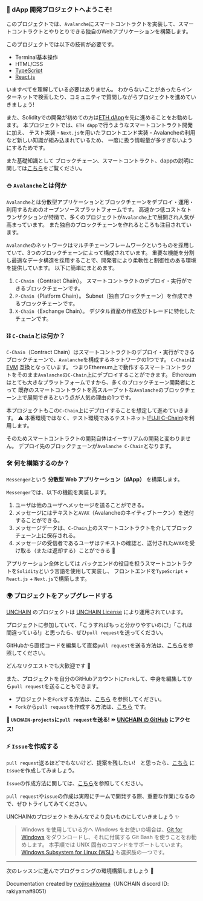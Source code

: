### 👋 dApp 開発プロジェクトへようこそ!

このプロジェクトでは、`Avalanche`にスマートコントラクトを実装して、スマートコントラクトとやりとりできる独自のWebアプリケーションを構築します。

このプロジェクトでは以下の技術が必要です。

- Terminal基本操作
- HTML/CSS
- [TypeScript](https://typescriptbook.jp/overview/features)
- [React.js](https://ja.reactjs.org/)

いますべてを理解している必要はありません。
わからないことがあったらインターネットで検索したり、コミュニティで質問しながらプロジェクトを進めていきましょう!

また、Solidityでの開発が初めての方は[ETH dApp](https://buidl.unchain.tech/ETH-DAO/ja/section-0/lesson-1_%E3%82%A4%E3%83%BC%E3%82%B5%E3%83%AA%E3%82%A2%E3%83%A0%E3%83%8D%E3%83%83%E3%83%88%E3%83%AF%E3%83%BC%E3%82%AF%E4%B8%8A%E3%81%A7DAO%E3%82%92%E7%AB%8B%E3%81%A1%E4%B8%8A%E3%81%92%E3%82%88%E3%81%86)を先に進めることをお勧めします。
本プロジェクトでは、`ETH dApp`で行うようなスマートコントラクト開発に加え、
テスト実装・`Next.js`を用いたフロントエンド実装・Avalancheの利用など新しい知識が組み込まれているため、
一度に扱う情報量が多すぎないようにするためです。

また基礎知識として
ブロックチェーン、スマートコントラクト、dappの説明に関しては[こちら](https://buidl.unchain.tech/Ethereum/ETH-dApp/)をご覧ください。

### ⛄ `Avalanche`とは何か

`Avalanche`とは分散型アプリケーションとブロックチェーンをデプロイ・運用・利用するためのオープンソースプラットフォームです。
高速かつ低コストなトランザクションが特徴で、多くのプロジェクトが`Avalanche`上で展開され人気が高まっています。
また独自のブロックチェーンを作れるところも注目されています。

`Avalanche`のネットワークはマルチチェーンフレームワークというものを採用していて、3つのブロックチェーンによって構成されています。
重要な機能を分割し最適なデータ構造を採用することで、開発者により柔軟性と制御性のある環境を提供しています。
以下に簡単にまとめます。

1. `C-Chain`（Contract Chain）。
   スマートコントラクトのデプロイ・実行ができるブロックチェーンです。
2. `P-Chain`（Platform Chain）。
   Subnet（独自ブロックチェーン）を作成できるブロックチェーンです。
3. `X-Chain`（Exchange Chain）。
   デジタル資産の作成及びトレードに特化したチェーンです。

### ⛓️ `C-Chain`とは何か？

`C-Chain`（Contract Chain）はスマートコントラクトのデプロイ・実行ができるブロックチェーンで、`Avalanche`を構成するネットワークの1つです。
`C-Chain`は [EVM](https://phemex.com/ja/academy/%E3%82%A4%E3%83%BC%E3%82%B5%E3%83%AA%E3%82%A2%E3%83%A0%E3%83%90%E3%83%BC%E3%83%81%E3%83%A3%E3%83%AB%E3%83%9E%E3%82%B7%E3%83%B3-%E3%81%9D%E3%81%AE%E4%BB%95%E7%B5%84%E3%81%BF%E3%81%A8%E3%81%AF#:~:text=%E3%82%A4%E3%83%BC%E3%82%B5%E3%83%AA%E3%82%A2%E3%83%A0%E3%83%90%E3%83%BC%E3%83%81%E3%83%A3%E3%83%AB%E3%83%9E%E3%82%B7%E3%83%B3%EF%BC%88EVM,%E3%81%99%E3%82%8B%E3%81%93%E3%81%A8%E3%81%8C%E3%81%A7%E3%81%8D%E3%81%BE%E3%81%99%E3%80%82) 互換となっています。
つまりEthereum上で動作するスマートコントラクトをそのまま`Avalanche`の`C-Chain`上にデプロイすることができます。
Ethereumはとても大きなプラットフォームですから、多くのブロックチェーン開発者にとって
既存のスマートコントラクトを高スループットな`Avalanche`のブロックチェーン上で展開できるという点が人気の理由の1つです。

本プロジェクトもこの`C-Chain`上にデプロイすることを想定して進めていきます。
⚠️ 本番環境ではなく、テスト環境であるテストネット([FUJI C-Chain](https://docs.avax.network/quickstart/fuji-workflow))を利用します。

そのためスマートコントラクトの開発自体はイーサリアムの開発と変わりません。
デプロイ先のブロックチェーンが`Avalanche C-Chain`となります。

### 🛠 何を構築するのか？

`Messenger`という **分散型 Web アプリケーション（dApp）** を構築します。

`Messenger`では、以下の機能を実装します。

1. ユーザは他のユーザへメッセージを送ることができる。
2. メッセージにはテキストと`AVAX`（Avalancheのネイティブトークン）を送付することができる。
3. メッセージデータは、`C-Chain`上のスマートコントラクトを介してブロックチェーン上に保存される。
4. メッセージの受信者であるユーザはテキストの確認と、送付された`AVAX`を受け取る（または返却する）ことができる 🎉

アプリケーション全体としては
バックエンドの役目を担うスマートコントラクトを`Solidity`という言語を使用して実装し、
フロントエンドを`TypeScript` + `React.js` + `Next.js`で構築します。

### 🌍 プロジェクトをアップグレードする

[UNCHAIN](https://www.unchain.tech/) のプロジェクトは [UNCHAIN License](https://github.com/unchain-tech/UNCHAIN-projects/blob/main/LICENSE) により運用されています。

プロジェクトに参加していて、「こうすればもっと分かりやすいのに!」「これは間違っている!」と思ったら、ぜひ`pull request`を送ってください。

GitHubから直接コードを編集して直接`pull request`を送る方法は、[こちら](https://docs.github.com/ja/repositories/working-with-files/managing-files/editing-files#editing-files-in-another-users-repository)を参照してください。

どんなリクエストでも大歓迎です 🎉

また、プロジェクトを自分のGitHubアカウントに`Fork`して、中身を編集してから`pull request`を送ることもできます。

- プロジェクトを`Fork`する方法は、[こちら](https://docs.github.com/ja/get-started/quickstart/fork-a-repo) を参照してください。
- `Fork`から`pull request`を作成する方法は、[こちら](https://docs.github.com/ja/pull-requests/collaborating-with-pull-requests/proposing-changes-to-your-work-with-pull-requests/creating-a-pull-request-from-a-fork) です。

**👋 `UNCHAIN-projects`に`pull request`を送る! ⏩ [UNCHAIN の GitHub](https://github.com/unchain-tech/UNCHAIN-projects) にアクセス!**

### ⚡️ `Issue`を作成する

`pull request`送るほどでもないけど、提案を残したい!　と思ったら、[こちら](https://github.com/unchain-tech/UNCHAIN-projects/issues) に`Issue`を作成してみましょう。

`Issue`の作成方法に関しては、[こちら](https://docs.github.com/ja/issues/tracking-your-work-with-issues/creating-an-issue)を参照してください。

`pull request`や`issue`の作成は実際にチームで開発する際、重要な作業になるので、ぜひトライしてみてください。

UNCHAINのプロジェクトをみんなでより良いものにしていきましょう ✨

> Windows を使用している方へ
> Windows をお使いの場合は、[Git for Windows](https://gitforwindows.org/) をダウンロードし、それに付属する Git Bash を使うことをお勧めします。
> 本手順では UNIX 固有のコマンドをサポートしています。
> [Windows Subsystem for Linux (WSL)](https://docs.microsoft.com/en-us/windows/wsl/install) も選択肢の一つです。

---

次のレッスンに進んでプログラミングの環境構築しましょう 🎉

Documentation created by [ryojiroakiyama](https://github.com/ryojiroakiyama)（UNCHAIN discord ID: rakiyama#8051）
